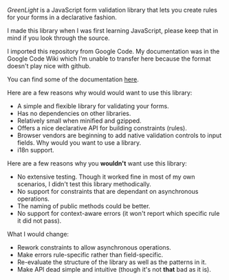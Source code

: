 *GreenLight* is a JavaScript form validation library that lets you create rules for your forms in a declarative fashion.

I made this library when I was first learning JavaScript, please keep that in mind if you look through the source.

I imported this repository from Google Code. My documentation was in the Google Code Wiki which I'm unable to transfer here because the format doesn't play nice with github.

You can find some of the documentation [here](http://code.google.com/p/greenlight/w/list).

Here are a few reasons why would would want to use this library:

- A simple and flexible library for validating your forms.
- Has no dependencies on other libraries.
- Relatively small when minified and gzipped.
- Offers a nice declarative API for building constraints (rules).
- Browser vendors are beginning to add native validation controls to input fields. Why would you want to use a library.
- i18n support.

Here are a few reasons why you **wouldn't** want use this library:

- No extensive testing. Though it worked fine in most of my own scenarios, I didn't test this library methodically.
- No support for constraints that are dependant on asynchronous operations.
- The naming of public methods could be better.
- No support for context-aware errors (it won't report which specific rule it did not pass).

What I would change:
- Rework constraints to allow asynchronous operations.
- Make errors rule-specific rather than field-specific.
- Re-evaluate the structure of the library as well as the patterns in it.
- Make API dead simple and intuitive (though it's not **that** bad as it is).
